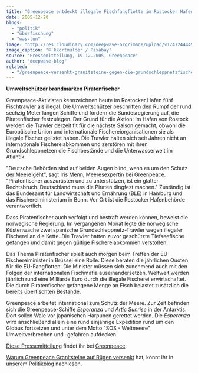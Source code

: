```yaml
---
title: "Greenpeace entdeckt illegale Fischfangflotte im Rostocker Hafen"
date: 2005-12-20
blogs: 
  - "politik"
  - "überfischung"
  - "was-tun"
image: "http://res.cloudinary.com/deepwave-org/image/upload/v1747244449/deepwave.org/boat-g270bd74c6_1920.jpg"
image_caption: "© kkortmulder / Pixabay"
source: "Pressemitteilung, 19.12.2005, Greenpeace"
author: "deepwave-blog"
related: 
  - "/greenpeace-versenkt-granitsteine-gegen-die-grundschleppnetzfischerei-vor-ruegen/"
---
```


**Umweltschützer brandmarken Piratenfischer**

Greenpeace-Aktivisten kennzeichnen heute im Rostocker Hafen fünf Fischtrawler als illegal. Die Umweltschützer beschriften den Rumpf der rund sechzig Meter langen Schiffe und fordern die Bundesregierung auf, die Piratenfischer festzulegen. Der Grund für die Aktion: Im Hafen von Rostock werden die Trawler derzeit fit für die nächste Saison gemacht, obwohl die Europäische Union und internationale Fischereiorganisationen sie als illegale Fischer gelistet haben. Die Trawler halten sich seit Jahren nicht an internationale Fischereiabkommen und zerstören mit ihren Grundschleppnetzen die Fischbestände und die Unterwasserwelt im Atlantik.

"Deutsche Behörden sind auf beiden Augen blind, wenn es um den Schutz der Meere geht", sagt Iris Menn, Meeresexpertin bei Greenpeace. "Piratenfischer auszurüsten und zu unterstützen, ist ein glatter Rechtsbruch. Deutschland muss die Piraten dingfest machen." Zuständig ist das Bundesamt für Landwirtschaft und Ernährung (BLE) in Hamburg und das Fischereiministerium in Bonn. Vor Ort ist die Rostocker Hafenbehörde verantwortlich.

Dass Piratenfischer auch verfolgt und bestraft werden können, beweist die norwegische Regierung. Im vergangenen Monat legte die norwegische Küstenwache zwei spanische Grundschleppnetz-Trawler wegen illegaler Fischerei an die Kette. Die Trawler hatten zuvor geschützte Tiefseefische gefangen und damit gegen gültige Fischereiabkommen verstoßen.

Das Thema Piratenfischer spielt auch morgen beim Treffen der EU-Fischereiminister in Brüssel eine Rolle. Diese beraten die jährlichen Quoten für die EU-Fangflotten. Die Minister müssen sich zunehmend auch mit den Folgen der internationalen Fischmafia auseinandersetzen. Weltweit werden jährlich rund eine Milliarde Euro durch die illegale Fischerei erwirtschaftet. Die durch Piratenfischer gefangene Menge an Fisch belastet zusätzlich die bereits überfischten Bestände.

Greenpeace arbeitet international zum Schutz der Meere. Zur Zeit befinden sich die Greenpeace-Schiffe _Esperanza_ und _Artic Sunrise_ in der Antarktis. Dort sollen Wale vor japanischen Harpunen gerettet werden. Die _Esperanza_ wird anschließend allein eine rund einjährige Expedition rund um den Globus fortsetzen und unter dem Motto "SOS - Weltmeere" Umweltverbrechen und -gefahren aufdecken.

[Diese Pressemitteilung](https://presseportal.greenpeace.de/207259-greenpeace-entdeckt-illegale-fischfangflotte) findet ihr bei [Greenpeace](https://www.greenpeace.de).

[Warum Greenpeace Granitsteine auf Rügen versenkt](https://www.deepwave.org/greenpeace-versenkt-granitsteine-gegen-die-grundschleppnetzfischerei-vor-ruegen/) hat, könnt ihr in unserem [Politikblog](https://www.deepwave.org/blogs/politik/) nachlesen.
